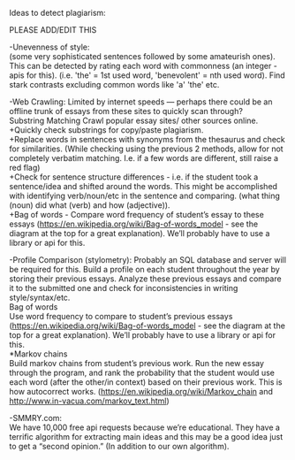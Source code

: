 Ideas to detect plagiarism:

PLEASE ADD/EDIT THIS


-Unevenness of style:
</br>(some very sophisticated sentences followed by some amateurish ones). This can be detected by rating each word with commonness (an integer - apis for this). (i.e. 'the' = 1st used word, 'benevolent' = nth used word). Find stark contrasts excluding common words like 'a' 'the' etc. 


-Web Crawling: Limited by internet speeds — perhaps there could be an offline trunk of essays from these sites to quickly scan through?
</br>Substring Matching
Crawl popular essay sites/ other sources online. 
</br>+Quickly check substrings for copy/paste plagiarism. 
</br>+Replace words in sentences with synonyms from the thesaurus and check for similarities. 
(While checking using the previous 2 methods, allow for not completely verbatim matching. I.e. if a few words are different, still raise a red flag) 
</br>+Check for sentence structure differences - i.e. if the student took a sentence/idea and shifted around the words. This might be accomplished with identifying verb/noun/etc in the sentence and comparing. (what thing (noun) did what (verb) and how (adjective)).
</br>+Bag of words - Compare word frequency of student’s essay to these essays (https://en.wikipedia.org/wiki/Bag-of-words_model - see the diagram at the top for a great explanation). We’ll probably have to use a library or api for this.


-Profile Comparison (stylometry): Probably an SQL database and server will be required for this.
Build a profile on each student throughout the year by storing their previous essays. Analyze these previous essays and compare it to the submitted one and check for inconsistencies in writing style/syntax/etc. 
</br>Bag of words
</br>Use word frequency to compare to student’s previous essays (https://en.wikipedia.org/wiki/Bag-of-words_model - see the diagram at the top for a great explanation). We’ll probably have to use a library or api for this.
</br>*Markov chains
</br>Build markov chains from student’s previous work. Run the new essay through the program, and rank the probability that the student would use each word (after the other/in context) based on their previous work. This is how autocorrect works. (https://en.wikipedia.org/wiki/Markov_chain and http://www.in-vacua.com/markov_text.html)


-SMMRY.com:
</br>We have 10,000 free api requests because we’re educational. They have a terrific algorithm for extracting main ideas and this may be a good idea just to get a “second opinion.” (In addition to our own algorithm).